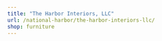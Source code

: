 ```yaml
---
title: "The Harbor Interiors, LLC"
url: /national-harbor/the-harbor-interiors-llc/
shop: furniture
---
```

